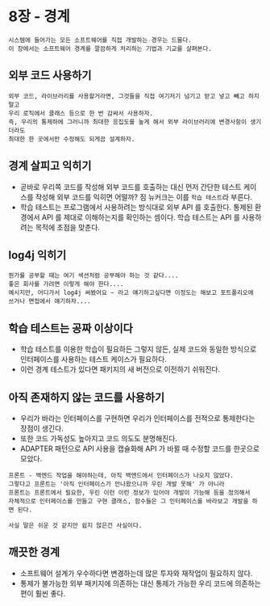 # 8장 - 경계

```
시스템에 들어가는 모든 소프트웨어를 직접 개발하는 경우는 드물다.
이 장에서는 소프트웨어 경계를 깔끔하게 처리하는 기법과 기교를 살펴본다.
```

## 외부 코드 사용하기
```
외부 코드, 라이브러리를 사용할거라면, 그것들을 직접 여기저기 넘기고 받고 넣고 빼고 하지말고
우리 로직에서 클래스 등으로 한 번 감싸서 사용하자.
즉, 우리의 통제하에 그러니까 최대한 응집도를 높게 해서 외부 라이브러리에 변경사항이 생기더라도
최대한 한 곳에서만 수정해도 되게끔 설계하자.
```

## 경계 살피고 익히기
- 곧바로 우리쪽 코드를 작성해 외부 코드를 호출하는 대신 먼저 간단한 테스트 케이스를 작성해 외부 코드를 익히면 어떨까? 짐 뉴커크는 이를 `학습 테스트`라 부른다.
- 학습 테스트는 프로그램에서 사용하려는 방식대로 외부 API 를 호출한다. 통제된 환경에서 API 를 제대로 이해하는지를 확인하는 셈이다. 학습 테스트는 API 를 사용하려는 목적에 초점을 맞춘다.

## log4j 익히기
```
뭔가를 공부할 때는 여기 섹션처럼 공부해야 하는 것 같다....
좋은 회사를 가려면 이렇게 해야 한다....
예시지만, 어디가서 log4j 써봤어요 ~ 라고 얘기하고싶다면 이정도는 해보고 포트폴리오에 쓰거나 면접에서 얘기하자....
```

## 학습 테스트는 공짜 이상이다
- 학습 테스트를 이용한 학습이 필요하든 그렇지 않든, 실제 코드와 동일한 방식으로 인터페이스를 사용하는 테스트 케이스가 필요하다.
- 이런 경계 테스트가 있다면 패키지의 새 버전으로 이전하기 쉬워진다.

## 아직 존재하지 않는 코드를 사용하기
- 우리가 바라는 인터페이스를 구현하면 우리가 인터페이스를 전적으로 통제한다는 장점이 생긴다.
- 또한 코드 가독성도 높아지고 코드 의도도 분명해진다.
- ADAPTER 패턴으로 API 사용을 캡슐화해 API 가 바뀔 때 수정할 코드를 한곳으로 모았다.
```
프론트 - 백엔드 작업을 해야하는데, 아직 백엔드에서 인터페이스가 나오지 않았다.
그렇다고 프론트는 '아직 인터페이스가 안나왔으니까 우린 개발 못해' 가 아니라
프론트는 프론트에서 필요한, 우린 이런 이런 정보가 있어야 개발이 가능해 등을 정의해서
자체적으로 인터페이스를 만들고 구현 클래스, 함수들은 그 인터페이스를 바라보고 개발을 하면 된다.

사실 말은 쉬운 것 같지만 쉽지 않은건 사실이다.
```

## 깨끗한 경계
- 소프트웨어 설계가 우수하다면 변경하는데 많은 투자와 재작업이 필요하지 않다.
- 통제가 불가능한 외부 패키지에 의존하는 대신 통제가 가능한 우리 코드에 의존하는 편이 훨씬 좋다.

